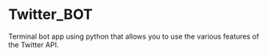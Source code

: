 # Twitter_BOT
Terminal bot app using python that allows you to use the various features of the Twitter API.
